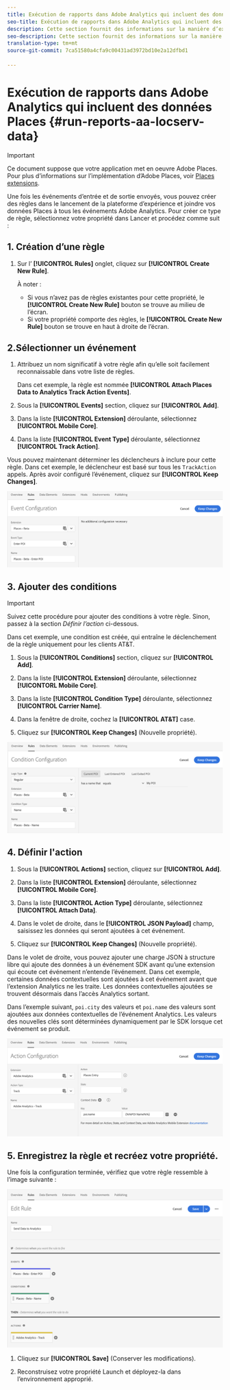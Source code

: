 ```yaml
---
title: Exécution de rapports dans Adobe Analytics qui incluent des données Places
seo-title: Exécution de rapports dans Adobe Analytics qui incluent des données Places
description: Cette section fournit des informations sur la manière d’exécuter des rapports dans Analytics qui incluent des données Places.
seo-description: Cette section fournit des informations sur la manière d’exécuter des rapports dans Analytics qui incluent des données Places.
translation-type: tm+mt
source-git-commit: 7ca51580a4cfa9c00431ad3972bd10e2a12dfbd1

---
```



# Exécution de rapports dans Adobe Analytics qui incluent des données Places {#run-reports-aa-locserv-data}

>[!IMPORTANT]
>
>Ce document suppose que votre application met en oeuvre Adobe Places. Pour plus d’informations sur l’implémentation d’Adobe Places, voir [Places extensions](/help/places-ext-aep-sdks/places-extension/places-extension.md).

Une fois les événements d’entrée et de sortie envoyés, vous pouvez créer des règles dans le lancement de la plateforme d’expérience et joindre vos données Places à tous les événements Adobe Analytics. Pour créer ce type de règle, sélectionnez votre propriété dans Lancer et procédez comme suit :

## 1. Création d’une règle

1. Sur l’ **[!UICONTROL Rules]** onglet, cliquez sur **[!UICONTROL Create New Rule]**.

   À noter :
   * Si vous n’avez pas de règles existantes pour cette propriété, le **[!UICONTROL Create New Rule]** bouton se trouve au milieu de l’écran.
   * Si votre propriété comporte des règles, le **[!UICONTROL Create New Rule]** bouton se trouve en haut à droite de l’écran.

## 2.Sélectionner un événement

1. Attribuez un nom significatif à votre règle afin qu’elle soit facilement reconnaissable dans votre liste de règles.

   Dans cet exemple, la règle est nommée **[!UICONTROL Attach Places Data to Analytics Track Action Events]**.

2. Sous la **[!UICONTROL Events]** section, cliquez sur **[!UICONTROL Add]**.

3. Dans la liste **[!UICONTROL Extension]** déroulante, sélectionnez **[!UICONTROL Mobile Core]**.

4. Dans la liste **[!UICONTROL Event Type]** déroulante, sélectionnez **[!UICONTROL Track Action]**.

Vous pouvez maintenant déterminer les déclencheurs à inclure pour cette règle. Dans cet exemple, le déclencheur est basé sur tous les `TrackAction` appels. Après avoir configuré l’événement, cliquez sur **[!UICONTROL Keep Changes]**.

!["créer un événement"](/help/assets/pt-selectEvent.png)


## 3. Ajouter des conditions

>[!IMPORTANT]
>
>Suivez cette procédure pour ajouter des conditions à votre règle. Sinon, passez à la section *Définir l’action* ci-dessous.

Dans cet exemple, une condition est créée, qui entraîne le déclenchement de la règle uniquement pour les clients AT&amp;T.

1. Sous la **[!UICONTROL Conditions]** section, cliquez sur **[!UICONTROL Add]**.

2. Dans la liste **[!UICONTROL Extension]** déroulante, sélectionnez **[!UICONTORL Mobile Core]**.

3. Dans la liste **[!UICONTROL Condition Type]** déroulante, sélectionnez **[!UICONTROL Carrier Name]**.

4. Dans la fenêtre de droite, cochez la **[!UICONTROL AT&T]** case.

5. Cliquez sur **[!UICONTROL Keep Changes]** (Nouvelle propriété).

!["create a condition"](/help/assets/pt-setCondition.png)

## 4. Définir l'action

1. Sous la **[!UICONTROL Actions]** section, cliquez sur **[!UICONTROL Add]**.

2. Dans la liste **[!UICONTROL Extension]** déroulante, sélectionnez **[!UICONTROL Mobile Core]**.

3. Dans la liste **[!UICONTROL Action Type]** déroulante, sélectionnez **[!UICONTROL Attach Data]**.

4. Dans le volet de droite, dans le **[!UICONTROL JSON Payload]** champ, saisissez les données qui seront ajoutées à cet événement.

5. Cliquez sur **[!UICONTROL Keep Changes]** (Nouvelle propriété).

Dans le volet de droite, vous pouvez ajouter une charge JSON à structure libre qui ajoute des données à un événement SDK avant qu’une extension qui écoute cet événement n’entende l’événement. Dans cet exemple, certaines données contextuelles sont ajoutées à cet événement avant que l’extension Analytics ne les traite. Les données contextuelles ajoutées se trouvent désormais dans l’accès Analytics sortant.

Dans l’exemple suivant, `poi.city` des valeurs et `poi.name` des valeurs sont ajoutées aux données contextuelles de l’événement Analytics. Les valeurs des nouvelles clés sont déterminées dynamiquement par le SDK lorsque cet événement se produit.

!["créer une action"](/help/assets/pt-setAction.png)

## 5. Enregistrez la règle et recréez votre propriété.

Une fois la configuration terminée, vérifiez que votre règle ressemble à l’image suivante :

!["la règle est terminée."](/help/assets/pt-ruleComplete.png)

1. Cliquez sur **[!UICONTROL Save]** (Conserver les modifications).

2. Reconstruisez votre propriété Launch et déployez-la dans l’environnement approprié.
